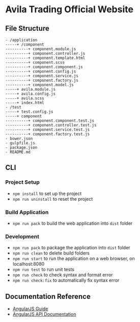 # Avila Trading Official Website

## File Structure

```
- /application
-----+ /component
----------+ component.module.js
----------+ component.controller.js
----------+ component.template.html
----------+ component.scss
----------+ component.component.js
----------+ component.config.js
----------+ component.service.js
----------+ component.factory.js
----------+ component.model.js
-----+ avila.module.js
-----+ avila.config.js
-----+ avila.scss
-----+ index.html
- /test
-----+ test.config.js
-----+ component
----------+ component.component.test.js
----------+ component.controller.test.js
----------+ component.service.test.js
----------+ component.factory.test.js
- bower.json
- gulpfile.js
- package.json
- README.md
```

## CLI

### Project Setup

- `npm install` to set up the project
- `npm run uninstall` to reset the project

### Build Application

- `npm run pack` to build the web application into `dist` folder

### Development

- `npm run pack` to package the application into `dist` folder
- `npm run clean` to delete build folders
- `npm run start` to run the application on a web browser, on localhost:8080
- `npm run test` to run unit tests
- `npm run check` to check syntax and format error
- `npm run check:fix` to automatically fix syntax error

## Documentation Reference

- [AngularJS Guide](https://docs.angularjs.org/guide)
- [AngularJS API Documentation](https://docs.angularjs.org/api)
